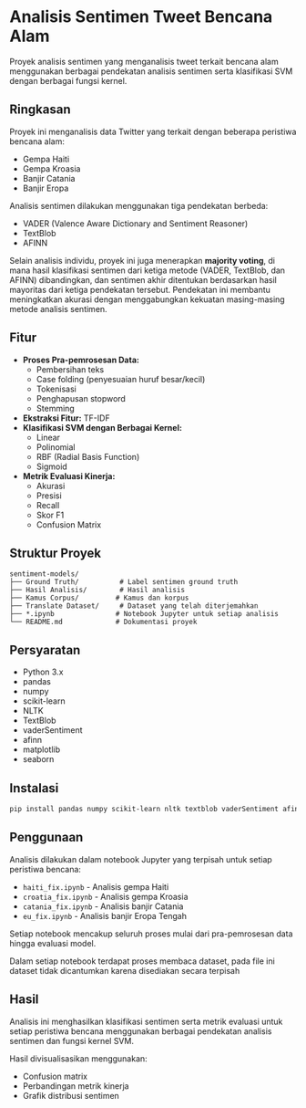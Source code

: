 # Analisis Sentimen Tweet Bencana Alam

Proyek analisis sentimen yang menganalisis tweet terkait bencana alam menggunakan berbagai pendekatan analisis sentimen serta klasifikasi SVM dengan berbagai fungsi kernel.

## Ringkasan

Proyek ini menganalisis data Twitter yang terkait dengan beberapa peristiwa bencana alam:

- Gempa Haiti 
- Gempa Kroasia
- Banjir Catania
- Banjir Eropa

Analisis sentimen dilakukan menggunakan tiga pendekatan berbeda:
- VADER (Valence Aware Dictionary and Sentiment Reasoner)
- TextBlob
- AFINN

Selain analisis individu, proyek ini juga menerapkan **majority voting**, di mana hasil klasifikasi sentimen dari ketiga metode (VADER, TextBlob, dan AFINN) dibandingkan, dan sentimen akhir ditentukan berdasarkan hasil mayoritas dari ketiga pendekatan tersebut. Pendekatan ini membantu meningkatkan akurasi dengan menggabungkan kekuatan masing-masing metode analisis sentimen.

## Fitur

- **Proses Pra-pemrosesan Data:**
  - Pembersihan teks
  - Case folding (penyesuaian huruf besar/kecil)
  - Tokenisasi
  - Penghapusan stopword
  - Stemming
- **Ekstraksi Fitur:** TF-IDF
- **Klasifikasi SVM dengan Berbagai Kernel:**
  - Linear
  - Polinomial
  - RBF (Radial Basis Function)  
  - Sigmoid
- **Metrik Evaluasi Kinerja:**
  - Akurasi
  - Presisi
  - Recall
  - Skor F1
  - Confusion Matrix

## Struktur Proyek

```
sentiment-models/
├── Ground Truth/          # Label sentimen ground truth
├── Hasil Analisis/        # Hasil analisis
├── Kamus Corpus/         # Kamus dan korpus
├── Translate Dataset/     # Dataset yang telah diterjemahkan
├── *.ipynb               # Notebook Jupyter untuk setiap analisis
└── README.md             # Dokumentasi proyek
```

## Persyaratan

- Python 3.x
- pandas
- numpy  
- scikit-learn
- NLTK
- TextBlob
- vaderSentiment
- afinn
- matplotlib
- seaborn

## Instalasi

```bash
pip install pandas numpy scikit-learn nltk textblob vaderSentiment afinn matplotlib seaborn
```

## Penggunaan

Analisis dilakukan dalam notebook Jupyter yang terpisah untuk setiap peristiwa bencana:

- `haiti_fix.ipynb` - Analisis gempa Haiti
- `croatia_fix.ipynb` - Analisis gempa Kroasia
- `catania_fix.ipynb` - Analisis banjir Catania
- `eu_fix.ipynb` - Analisis banjir Eropa Tengah

Setiap notebook mencakup seluruh proses mulai dari pra-pemrosesan data hingga evaluasi model.

Dalam setiap notebook terdapat proses membaca dataset, pada file ini dataset tidak dicantumkan karena disediakan secara terpisah 

## Hasil

Analisis ini menghasilkan klasifikasi sentimen serta metrik evaluasi untuk setiap peristiwa bencana menggunakan berbagai pendekatan analisis sentimen dan fungsi kernel SVM.

Hasil divisualisasikan menggunakan:

- Confusion matrix
- Perbandingan metrik kinerja
- Grafik distribusi sentimen
